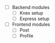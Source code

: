 * [ ] Backend modules
  * [ ] Knex setup
  * [ ] Express setup
* [ ] Frontend modules
  * [ ] Post
  * [ ] Profile
